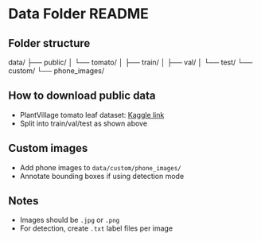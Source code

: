 # Data Folder README

## Folder structure

data/
├── public/
│   └── tomato/
│       ├── train/
│       ├── val/
│       └── test/
└── custom/
    └── phone_images/

## How to download public data
- PlantVillage tomato leaf dataset: [Kaggle link](https://www.kaggle.com/datasets/emmarex/plantdisease)
- Split into train/val/test as shown above

## Custom images
- Add phone images to `data/custom/phone_images/`
- Annotate bounding boxes if using detection mode

## Notes
- Images should be `.jpg` or `.png`
- For detection, create `.txt` label files per image
